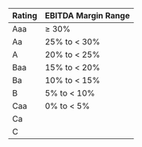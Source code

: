 | Rating | EBITDA Margin Range |
|--------|---------------------|
| Aaa    | ≥ 30%               |
| Aa     | 25% to < 30%        |
| A      | 20% to < 25%        |
| Baa    | 15% to < 20%        |
| Ba     | 10% to < 15%        |
| B      | 5% to < 10%         |
| Caa    | 0% to < 5%          |
| Ca     |         |
| C      |               |